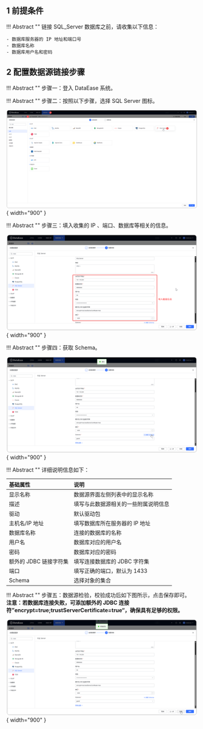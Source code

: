 ## 1 前提条件

!!! Abstract ""
    链接 SQL_Server 数据库之前，请收集以下信息：

    - 数据库服务器的 IP 地址和端口号
    - 数据库名称
    - 数据库用户名和密码

## 2 配置数据源链接步骤

!!! Abstract ""
    步骤一：登入 DataEase 系统。

!!! Abstract ""
    步骤二：按照以下步骤，选择 SQL Server 图标。

![SQL Server](../../img/datasource_configuration/选择SQLServer.png){ width="900" }

!!! Abstract ""
    步骤三：填入收集的 IP 、端口、数据库等相关的信息。

![SQLServer链接信息](../../img/datasource_configuration/SQLServer链接信息.png){ width="900" }

!!! Abstract ""
    步骤四：获取 Schema。

![SQLServer获取Schema](../../img/datasource_configuration/SQLServer获取schema.png){ width="900" }

!!! Abstract ""
    详细说明信息如下：

| 基础属性             | 说明                 |
 |:-----------------|:-------------------|
| 显示名称             | 数据源界面左侧列表中的显示名称    |   
| 描述               | 填写与此数据源相关的一些附属说明信息 |
| 驱动               | 默认驱动包              |
| 主机名/IP 地址        | 填写数据库所在服务器的 IP 地址  |
| 数据库名称            | 连接的数据库的名称          |
| 用户名              | 数据库对应的用户名          |
| 密码               | 数据库对应的密码           |
| 额外的 JDBC 链接字符集   | 填写连接数据库的 JDBC 字符集  |
| 端口               | 填写正确的端口，默认为 1433   |
| Schema         | 选择对象的集合           |

!!! Abstract ""
    步骤五：数据源检验，校验成功后如下图所示，点击保存即可。  
    **注意：若数据库连接失败，可添加额外的 JDBC 连接符”encrypt=true;trustServerCertificate=true“，确保具有足够的权限。**

![SQLServer校验成功](../../img/datasource_configuration/SQLServer校验成功.png){ width="900" }
